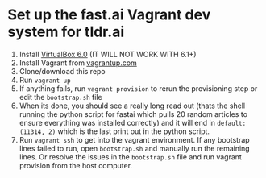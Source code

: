 # Set up the fast.ai Vagrant dev system for tldr.ai

1) Install [VirtualBox 6.0](https://www.virtualbox.org/wiki/Download_Old_Builds_6_0) (IT WILL NOT WORK WITH 6.1+)
2) Install Vagrant from [vagrantup.com](https://www.vagrantup.com/downloads.html)
3) Clone/download this repo
4) Run `vagrant up`
5) If anything fails, run `vagrant provision` to rerun the provisioning step or edit the `bootstrap.sh` file
6) When its done, you should see a really long read out (thats the shell running the python script for fastai which pulls 20 random articles to ensure everything was installed correctly) and it will end in `default: (11314, 2)` which is the last print out in the python script.
7) Run `vagrant ssh` to get into the vagrant environment. If any bootstrap lines failed to run, open `bootstrap.sh` and manually run the remaining lines. Or resolve the issues in the `bootstrap.sh` file and run vagrant provision from the host computer.